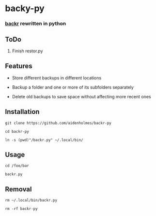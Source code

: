 # backy-py

### [backr](https://github.com/aidenholmes/backr) rewritten in python

## ToDo

1. Finish restor.py

## Features

- Store different backups in different locations

- Backup a folder and one or more of its subfolders separately

- Delete old backups to save space without affecting more recent ones

## Installation

```
git clone https://github.com/aidenholmes/backr-py

cd backr-py

ln -s (pwd)"/backr.py" ~/.local/bin/
```

## Usage

```
cd /foo/bar

backr.py
```

## Removal

```
rm ~/.local/bin/backr.py

rm -rf backr-py

```
